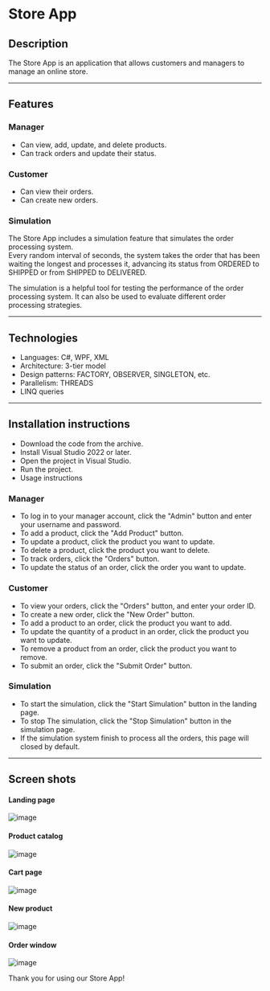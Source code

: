 # Store App

## Description

The Store App is an application that allows customers and managers to manage an online store.  
     
****

## Features  

### Manager   
* Can view, add, update, and delete products.  
* Can track orders and update their status.  

### Customer 
* Can view their orders.
* Can create new orders.

### Simulation

The Store App includes a simulation feature that simulates the order processing system.   
Every random interval of seconds, the system takes the order that has been waiting the longest and processes it, advancing its status from ORDERED to SHIPPED or from SHIPPED to DELIVERED.

The simulation is a helpful tool for testing the performance of the order processing system. It can also be used to evaluate different order processing strategies.
     

****
## Technologies

* Languages: C#, WPF, XML  
* Architecture: 3-tier model  
* Design patterns: FACTORY, OBSERVER, SINGLETON, etc.  
* Parallelism: THREADS  
* LINQ queries   
     
****

## Installation instructions  

* Download the code from the archive.  
* Install Visual Studio 2022 or later.  
* Open the project in Visual Studio.  
* Run the project.  
* Usage instructions  
  
### Manager  
- To log in to your manager account, click the "Admin" button and enter your username and password.  
- To add a product, click the "Add Product" button.  
- To update a product, click the product you want to update.  
- To delete a product, click the product you want to delete.  
- To track orders, click the "Orders" button.  
- To update the status of an order, click the order you want to update.
     
### Customer 
   
- To view your orders, click the "Orders" button, and enter your order ID.
- To create a new order, click the "New Order" button.
- To add a product to an order, click the product you want to add.
- To update the quantity of a product in an order, click the product you want to update.
- To remove a product from an order, click the product you want to remove.
- To submit an order, click the "Submit Order" button.
  
### Simulation 
- To start the simulation, click the "Start Simulation" button in the landing page.
- To stop The simulation, click the "Stop Simulation" button in the simulation page.
- If the simulation system finish to process all the orders, this page will closed by default.
      
***
  
## Screen shots
#### Landing page 
![image](https://github.com/ChayaLipshitz/My-Store-project-CS/assets/113462696/e89fa222-07b8-450f-9dd7-fe82bbc028f7)

#### Product catalog 
![image](https://github.com/ChayaLipshitz/My-Store-project-CS/assets/113462696/ff7d6afa-ff44-4fc2-a56d-f248837d2e62)

#### Cart page 
![image](https://github.com/ChayaLipshitz/My-Store-project-CS/assets/113462696/9ba525bf-66f6-48f3-ab71-2d7b4a0b28a5)

#### New product 
![image](https://github.com/ChayaLipshitz/My-Store-project-CS/assets/113462696/3250bbdb-b8cd-4dfa-819f-26d9ef8152f2)

#### Order window
![image](https://github.com/ChayaLipshitz/My-Store-project-CS/assets/113462696/a2fc72f9-1c5c-43e8-b0f0-8ce6bc19efad)

Thank you for using our Store App!
